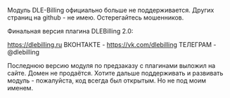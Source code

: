 Модуль DLE-Billing официально больше не поддерживается.
Других страниц на github - не имею.
Остерегайтесь мошенников.

Финальная версия плагина DLEBilling 2.0:

https://dlebilling.ru
ВКОНТАКТЕ - https://vk.com/dlebilling
ТЕЛЕГРАМ - @dlebilling

Последнюю версию модуля по предзаказу с плагинами выложил на сайте.
Домен не продаётся. Хотите дальше поддерживать и развивать модуль - пожалуйста, код всегда был открытым. Но не под моим именем.
